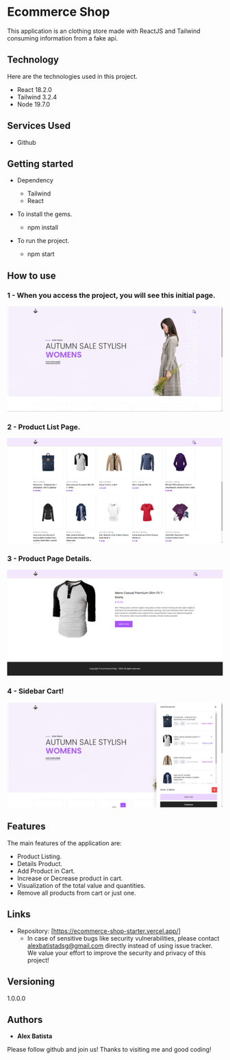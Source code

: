 
# Ecommerce Shop


This application is an clothing store made with ReactJS and Tailwind consuming information from a fake api.


## Technology 

Here are the technologies used in this project.

* React  18.2.0
* Tailwind 3.2.4
* Node 19.7.0

## Services Used

* Github

## Getting started

* Dependency
  - Tailwind  
  - React

* To install the gems.
  - npm install
  
* To run the project.
  - npm start

## How to use

### 1 - When you access the project, you will see this initial page.

![Homepage image](https://github.com/alexbatistadev/ecommerce-shop-starter/blob/main/public/readme/home.png)

### 2 - Product List Page.

![List Page](https://github.com/alexbatistadev/ecommerce-shop-starter/blob/main/public/readme/products.png)

### 3 - Product Page Details.

![Details Product Page](https://github.com/alexbatistadev/ecommerce-shop-starter/blob/main/public/readme/details-product.png)

### 4 - Sidebar Cart!

![Sidebar Cart](https://github.com/alexbatistadev/ecommerce-shop-starter/blob/main/public/readme/cart.png)


## Features

The main features of the application are:
 - Product Listing.
 - Details Product.
 - Add Product in Cart.
 - Increase or Decrease product in cart.
 - Visualization of the total value and quantities.
 - Remove all products from cart or just one.


## Links
  - Repository: [https://ecommerce-shop-starter.vercel.app/]
    - In case of sensitive bugs like security vulnerabilities, please contact
      alexbatistadsg@gmail.com directly instead of using issue tracker. We value your effort
      to improve the security and privacy of this project!

  ## Versioning

  1.0.0.0


  ## Authors

  * **Alex Batista** 

  Please follow github and join us!
  Thanks to visiting me and good coding!
